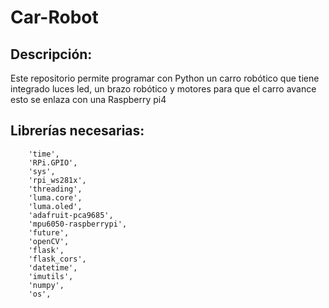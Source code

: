 # Car-Robot
## Descripción:
Este repositorio permite programar con Python un carro robótico que tiene integrado luces led, un brazo robótico y motores para que el carro avance esto se enlaza con una Raspberry pi4 

## Librerías necesarias:
        'time', 
        'RPi.GPIO', 
        'sys', 
        'rpi_ws281x', 
        'threading', 
        'luma.core',
        'luma.oled',
        'adafruit-pca9685',
        'mpu6050-raspberrypi',
        'future',
        'openCV',
        'flask',
        'flask_cors',
        'datetime',
        'imutils',
        'numpy',
        'os',

